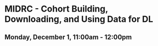 # MIDRC - Cohort Building, Downloading, and Using Data for DL
## Monday, December 1, 11:00am - 12:00pm